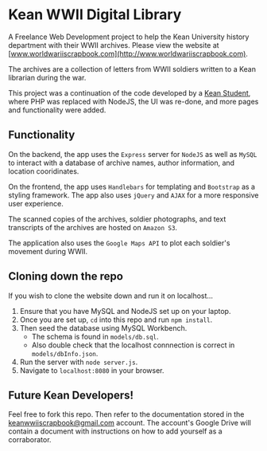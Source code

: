 # Kean WWII Digital Library
A Freelance Web Development project to help the Kean University history department with their WWII archives.
Please view the website at [www.worldwariiscrapbook.com](http://www.worldwariiscrapbook.com).

The archives are a collection of letters from WWII soldiers written to a Kean librarian during the war.

This project was a continuation of the code developed by a [Kean Student](https://github.com/joseph-galindo/digital-library-kean), where PHP was replaced with NodeJS, the UI was re-done, and more pages and functionality were added.


## Functionality
On the backend, the app uses the `Express` server for `NodeJS` as well as `MySQL` to interact with a database of archive names, author information, and location cooridinates.

On the frontend, the app uses `Handlebars` for templating and `Bootstrap` as a styling framework. The app also uses `jQuery` and `AJAX` for a more responsive user experience.

The scanned copies of the archives, soldier photographs, and text transcripts of the archives are hosted on `Amazon S3`.

The application also uses the `Google Maps API` to plot each soldier's movement during WWII.


## Cloning down the repo
If you wish to clone the website down and run it on localhost...
  1. Ensure that you have MySQL and NodeJS set up on your laptop.
  2. Once you are set up, `cd` into this repo and run `npm install`.
  3. Then seed the database using MySQL Workbench.
      * The schema is found in `models/db.sql`.
      * Also double check that the localhost connnection is correct in `models/dbInfo.json`.
  4. Run the server with `node server.js`.
  5. Navigate to `localhost:8080` in your browser.


## Future Kean Developers!
Feel free to fork this repo.
Then refer to the documentation stored in the keanwwiiscrapbook@gmail.com account.
The account's Google Drive will contain a document with instructions on how to add yourself as a corraborator.